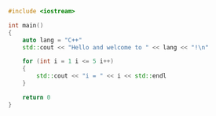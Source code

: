 <!--BEGIN_INCLUDE="main.cpp"-->
```cpp
#include <iostream>

int main()
{
    auto lang = "C++"
    std::cout << "Hello and welcome to " << lang << "!\n"

    for (int i = 1 i <= 5 i++)
    {
        std::cout << "i = " << i << std::endl
    }

    return 0
}
```
<!--END_INCLUDE-->